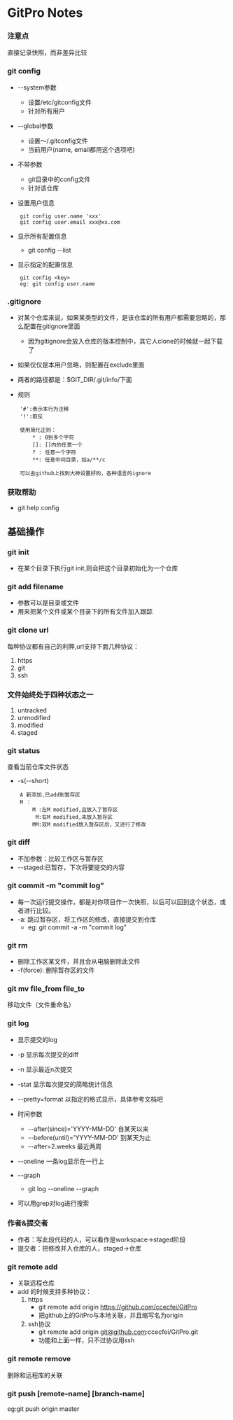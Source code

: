 # GitPro Notes


### 注意点

直接记录快照，而非差异比较


### git config

* --system参数
	* 设置/etc/gitconfig文件  
	* 针对所有用户
	
* --global参数 
	* 设置〜/.gitconfig文件
	* 当前用户(name, email都用这个选项吧)

* 不带参数
	* git目录中的config文件
	* 针对该仓库

* 设置用户信息

```
	git config user.name 'xxx'
	git config user.email xxx@xx.com
```

* 显示所有配置信息
	* git config --list

* 显示指定的配置信息

```
	git config <key>
	eg: git config user.name
```


### .gitignore

* 对某个仓库来说，如果某类型的文件，是该仓库的所有用户都需要忽略的，那么配置在gitignore里面
	* 因为gitignore会放入仓库的版本控制中，其它人clone的时候就一起下载了

* 如果仅仅是本用户忽略，则配置在exclude里面

* 两者的路径都是：$GIT_DIR/.git/info/下面

* 规则

```
	'#':表示本行为注释
	'!':取反

	使用简化正则：
		* : 0到多个字符
		[]: []内的任意一个
		? : 任意一个字符
		**: 任意中间目录，如a/**/c

	可以去github上找到大神设置好的，各种语言的ignore
```


### 获取帮助
* git help config


## 基础操作

### git init
* 在某个目录下执行git init,则会把这个目录初始化为一个仓库


### git add filename

* 参数可以是目录或文件
* 用来把某个文件或某个目录下的所有文件加入跟踪


### git clone url

每种协议都有自己的利弊,url支持下面几种协议：

1. https
2. git 
1. ssh



### 文件始终处于四种状态之一

1. untracked
2. unmodified
3. modified
1. staged


### git status

查看当前仓库文件状态
	
* -s(--short)

```
	A 新添加,已add到暂存区
	M ：
		M :左M modified,且放入了暂存区
		 M:右M modified,未放入暂存区
		MM:双M modified放入暂存区后，又进行了修改
```


### git diff

* 不加参数：比较工作区与暂存区
* --staged:已暂存，下次将要提交的内容


### git commit -m "commit log"

* 每一次运行提交操作，都是对你项目作一次快照，以后可以回到这个状态，或者进行比较。
* -a: 跳过暂存区，将工作区的修改，直接提交到仓库
	* eg: git commit -a -m "commit log"


### git rm

* 删除工作区某文件，并且会从电脑删除此文件
* -f(force): 删除暂存区的文件


### git mv file_from file_to

移动文件（文件重命名）

### git log 

* 显示提交的log
* -p 显示每次提交的diff
* -n 显示最近n次提交
* -stat 显示每次提交的简略统计信息
* --pretty=format 以指定的格式显示，具体参考文档吧
* 时间参数
	* --after(since)='YYYY-MM-DD' 自某天以来
	* --before(until)='YYYY-MM-DD' 到某天为止
	* --after=2.weeks 最近两周
	
* --oneline 一条log显示在一行上
* --graph
	* git log --oneline --graph

* 可以用grep对log进行搜索 


### 作者&提交者

* 作者：写此段代码的人，可以看作是workspace->staged阶段
* 提交者：把修改并入仓库的人，staged->仓库









### git remote add <shortname> <url> 

* 关联远程仓库
* add 的时候支持多种协议：
	1. https
		* git remote add origin https://github.com/ccecfei/GitPro
		* 把github上的GitPro与本地关联，并且缩写名为origin
	2. ssh协议
		* git remote add origin git@github.com:ccecfei/GitPro.git
		* 功能和上面一样，只不过协议用ssh


### git remote remove <shortname>

删除和远程库的关联


### git push [remote-name] [branch-name]

eg:git push origin master





























































